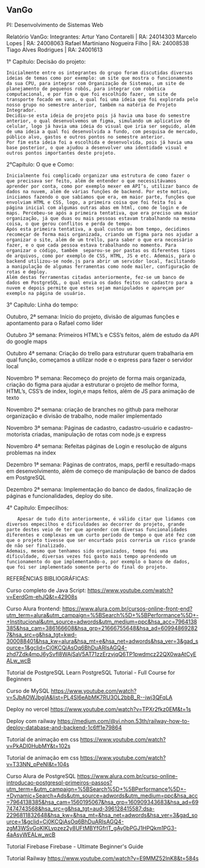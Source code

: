 ## VanGo
PI: Desenvolvimento de Sistemas Web

Relatório VanGo:
Integrantes:
Artur Yano Contarelli | RA: 24014303
Marcelo Lopes | RA: 24008063
Rafael Martiniano Nogueira Filho | RA: 24008538
Tiago Alves Rodrigues | RA: 24001613



1° Capítulo: 
Decisão do projeto:

	Inicialmente entre os integrantes do grupo foram discutidas diversas ideias de temas como por exemplo: um site que mostra o funcionamento da sua CPU, para integrar com Organização de Sistemas, um site de planejamento de pequenos robôs, para integrar com robótica computacional, e por fim o que foi escolhido fazer, um site de transporte focado em vans, o qual foi uma ideia que foi explorada pelo nosso grupo no semestre anterior, também na matéria de Projeto Integrador.
	Decidiu-se esta ideia de projeto pois já havia uma base do semestre anterior, o qual desenvolvemos um figma, simulando um aplicativo de celular, logo já havia uma ideia do visual que iria ser seguido, além de uma ideia a qual foi desenvolvida a fundo, com pesquisa de mercado, público alvo, gastos e outros pontos no semestre anterior.
	Por fim esta ideia foi a escolhida e desenvolvida, pois já havia uma base posterior, o que ajudou a desenvolver uma identidade visual e outros pontos importantes deste projeto.



2°Capítulo:
O que e Como:

	Inicialmente foi complicado organizar uma estrutura de como fazer o que precisava ser feito, além de entender o que necessitávamos aprender por conta, como por exemplo mexer em API’s, utilizar banco de dados na nuvem, além de várias funções de backend. Por este motivo, iniciamos fazendo o que sabíamos que era, em maior parte, funções que envolviam HTML e CSS, logo, a primeira coisa que foi feita foi a página inicial com algumas outras abas em html, como de login e de maps. Percebeu-se após a primeira tentativa, que era preciso uma maior organização, já que duas ou mais pessoas estavam trabalhando na mesma coisa, o que gerou conflitos e perda de tempo.
	Após esta primeira tentativa, a qual custou um bom tempo, decidimos recomeçar de forma mais organizada, criando um figma para nos ajudar a organizar o site, além de um trello, para saber o que era necessário fazer, e o que cada pessoa estava trabalhando no momento. Para organizar o código, também  separou-se por pastas os diferentes tipos de arquivos, como por exemplo de CSS, HTML, JS e etc. Ademais, para o backend utilizou-se node.js para abrir um servidor local, facilitando a manipulação de algumas ferramentas como node mailer, configuração de rotas e deploy.
	Além destas ferramentas citadas anteriormente, fez-se um banco de dados em PostgreSQL, o qual envia os dados feitos no cadastro para a nuvem e depois permite que estes sejam manipulados e apareçam por exemplo na página de usuário.

	

3° Capítulo:
Linha do tempo:

Outubro, 2ª semana: Início do projeto, divisão de algumas funções e apontamento para o Rafael como líder

Outubro 3ª semana: Primeiros HTML’s e CSS’s feitos, além de estudo da API do google maps

Outubro 4ª semana: Criação do trello para estruturar quem trabalharia em qual função, começamos a utilizar node e o express para fazer o servidor local

Novembro 1ª semana: Recomeço do projeto de forma mais organizada, criação do figma para ajudar a estruturar o projeto de melhor forma, HTML’s, CSS’s de index, login,e maps feitos, além de JS para animação de texto 

Novembro 2ª semana: criação de branches no github para melhorar organização e divisão de trabalho, node mailer implementado

Novembro 3ª semana: Páginas de cadastro, cadastro-usuário e cadastro-motorista criadas, manipulação de rotas com node.js e express

Novembro 4ª semana: Refeitas páginas de Login e resolução de alguns problemas na index

Dezembro 1ª semana: Páginas de contratos, maps, perfil e resultado-maps em desenvolvimento, além de começo de manipulação de banco de dados em PostgreSQL

Dezembro 2ª semana: Implementação do banco de dados, finalização de páginas e funcionalidades, deploy do site.






4° Capítulo:
Empecilhos:

		Apesar de tudo dito anteriormente, é válido citar que lidamos com diversos empecilhos e dificuldades ao decorrer do projeto, grande parte destes veio de ter que aprender com diversas funcionalidades diferentes e complexas em um curto período de tempo o que até fez com que o projeto tivesse que ser encurtado pois correria um risco grande de não ser finalizado.
	Ademais, mesmo que tenhamos sido organizados, tempo foi uma dificuldade, diversas vezes foi gasto mais tempo aprendendo um funcionamento do que implementando-o, por exemplo o banco de dados, que foi ser implementado somente perto do final do projeto.



REFERÊNCIAS BIBLIOGRÁFICAS:

Curso completo de Java Script: https://www.youtube.com/watch?v=EerdGm-ehJQ&t=42908s

Curso Alura frontend: https://www.alura.com.br/cursos-online-front-end?utm_term=alura&utm_campaign=%5BSearch%5D+%5BPerformance%5D+-+Institucional&utm_source=adwords&utm_medium=ppc&hsa_acc=7964138385&hsa_cam=386166608&hsa_grp=21666755648&hsa_ad=609948692827&hsa_src=g&hsa_tgt=kwd-300088401&hsa_kw=alura&hsa_mt=e&hsa_net=adwords&hsa_ver=3&gad_source=1&gclid=Cj0KCQiAsOq6BhDuARIsAGQ4-zhd7Zdk4mpJ6ySvfl8WAjSaV5AT71zzErzvjqQ6TP1pwdmcz22QX0waAtCyEALw_wcB

Tutorial de PostgreSQL
Learn PostgreSQL Tutorial - Full Course for Beginners

Curso de MySQL
https://www.youtube.com/watch?v=5JbAOWJbgIA&list=PL4Sl6eAbMK7RU3OL2bbB_R--iwj3QFqLA

Deploy no vercel
https://www.youtube.com/watch?v=TPXr2fkz0EM&t=1s

Deploy com railway
https://medium.com/@vi.nhon.53th/railway-how-to-deploy-database-and-backend-1c6ff1e79864

Tutorial de animação em css
https://www.youtube.com/watch?v=PkADl0HubMY&t=102s

Tutorial de animação em css
https://www.youtube.com/watch?v=T33NN_pPeNI&t=104s

Curso Alura de PostgreSQL 
https://www.alura.com.br/curso-online-introducao-postgresql-primeiros-passos?utm_term=&utm_campaign=%5BSearch%5D+%5BPerformance%5D+-+Dynamic+Search+Ads&utm_source=adwords&utm_medium=ppc&hsa_acc=7964138385&hsa_cam=1560195067&hsa_grp=160909343683&hsa_ad=697474743568&hsa_src=g&hsa_tgt=aud-396128415587:dsa-2296811832648&hsa_kw=&hsa_mt=&hsa_net=adwords&hsa_ver=3&gad_source=1&gclid=Cj0KCQiAsOq6BhDuARIsAGQ4-zgM3WSvGoKIKLvpzez2y8UFtMBYfGfrlT_gAy0bPGJ1HPQkm1PG3-4aAsyWEALw_wcB

Tutorial Firebase
Firebase - Ultimate Beginner's Guide

Tutorial Railway
https://www.youtube.com/watch?v=E9MMZ52InK8&t=584s

